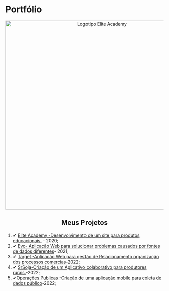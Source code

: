 # Portfólio 
<div align=center>
  <img src="https://user-images.githubusercontent.com/111800315/192160222-bfb88dbe-19f2-4ad0-8592-a1b1b212db2b.png" width=600 alt="Logotipo Elite Academy" />
  <h2>Meus Projetos</h2>
    </div>


1) ✔ [Elite Academy -Desenvolvimento de um site para produtos educacionais.](https://github.com/Ritas2022/Portfolio/tree/main/Referencia/Projeto1) - 2020;
2) ✔ [Evo- Aplicação Web para solucionar problemas causados por fontes de dados diferentes]()- 2021;
3) ✔ [Target -Aplicação Web para gestão de Relacionamento organização dos processos comercias]()-2022;
4) ✔ [SrSoja-Criação de um Aplicativo colaborativo para produtores rurais.]()-2022;
5) ✔[Operações Publicas -Criação de uma aplicação mobile para coleta de dados público]()-2022;
  </div>

 